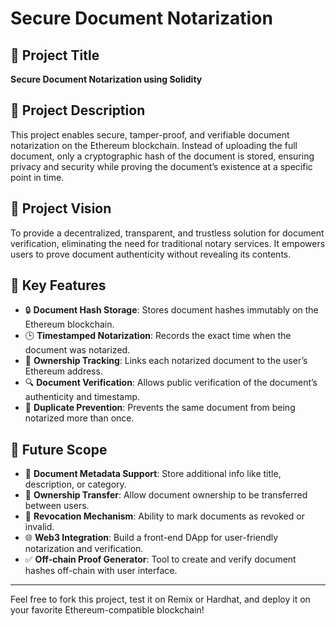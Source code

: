 # Secure Document Notarization

## 📌 Project Title
**Secure Document Notarization using Solidity**

## 📖 Project Description
This project enables secure, tamper-proof, and verifiable document notarization on the Ethereum blockchain. Instead of uploading the full document, only a cryptographic hash of the document is stored, ensuring privacy and security while proving the document’s existence at a specific point in time.

## 🌟 Project Vision
To provide a decentralized, transparent, and trustless solution for document verification, eliminating the need for traditional notary services. It empowers users to prove document authenticity without revealing its contents.

## 🔑 Key Features
- 🔒 **Document Hash Storage**: Stores document hashes immutably on the Ethereum blockchain.
- 🕒 **Timestamped Notarization**: Records the exact time when the document was notarized.
- 👤 **Ownership Tracking**: Links each notarized document to the user’s Ethereum address.
- 🔍 **Document Verification**: Allows public verification of the document’s authenticity and timestamp.
- 🛑 **Duplicate Prevention**: Prevents the same document from being notarized more than once.

## 🚀 Future Scope
- 📂 **Document Metadata Support**: Store additional info like title, description, or category.
- 🔄 **Ownership Transfer**: Allow document ownership to be transferred between users.
- 🧾 **Revocation Mechanism**: Ability to mark documents as revoked or invalid.
- 🌐 **Web3 Integration**: Build a front-end DApp for user-friendly notarization and verification.
- ✅ **Off-chain Proof Generator**: Tool to create and verify document hashes off-chain with user interface.

---

Feel free to fork this project, test it on Remix or Hardhat, and deploy it on your favorite Ethereum-compatible blockchain!
